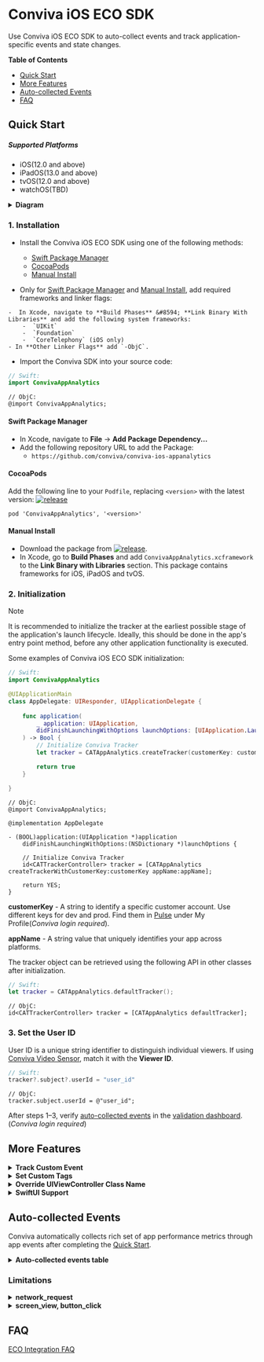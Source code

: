 # Conviva iOS ECO SDK

Use Conviva iOS ECO SDK to auto-collect events and track application-specific events and state changes.

**Table of Contents**
- [Quick Start](#quick-start)
- [More Features](#more-features)
- [Auto-collected Events](#auto-collected-events)
- [FAQ](#faq)

## Quick Start

##### Supported Platforms

* iOS(12.0 and above)
* iPadOS(13.0 and above)
* tvOS(12.0 and above)
* watchOS(TBD)

<details>
<summary><b>Diagram</b></summary>

```mermaid
   graph TB

     %% Lifecycle Phase (right)
     subgraph B[iOS Application Lifecycle]
       direction TB
       app[Instrumented UI Layer & Business Logic]
       app --> sdk[Conviva ECO SDK]
     end
      sdk -.-> backend[Conviva Backend]
   
     %% Startup Phase (left)
     subgraph A[iOS Application Startup]
       direction TB
       sdk_startup[Conviva ECO SDK] --> app_startup[UI Layer & Business Logic]
       app_startup --> |Swizzling| swizzled[Instrumented UI Layer & Business Logic]
     end
   
     %% Styling
     style sdk fill:#004AAD,color:#FFFFFF
     style sdk_startup fill:#004AAD,color:#FFFFFF
     style backend color:#FFFFFF,fill:#004AAD
```

</details>
  

### 1. Installation
- Install the Conviva iOS ECO SDK using one of the following methods:
  
    - [Swift Package Manager](#swift-package-manager)
    - [CocoaPods](#cocoapods)
    - [Manual Install](#manual-install)

- Only for [Swift Package Manager](#swift-package-manager) and [Manual Install](#manual-install), add required frameworks and linker flags:
<!--SPM-->
    -  In Xcode, navigate to **Build Phases** &#8594; **Link Binary With Libraries** and add the following system frameworks:
        -  `UIKit`
        -  `Foundation`
        -  `CoreTelephony` (iOS only)
    - In **Other Linker Flags** add `-ObjC`.
      
- Import the Conviva SDK into your source code:
<!-- :::code-tabs[Swift,ObjC] -->
```Swift
// Swift:
import ConvivaAppAnalytics
```

```ObjC
// ObjC:
@import ConvivaAppAnalytics;

```
<!-- ::: -->


#### Swift Package Manager
- In Xcode, navigate to **File**  &#8594; **Add Package Dependency...**
- Add the following repository URL to add the Package:
    - `https://github.com/conviva/conviva-ios-appanalytics`

<!--eofSPM--> 

<!--CocoaPods-->    
#### CocoaPods
Add the following line to your `Podfile`, replacing `<version>` with the latest version: [![release](https://img.shields.io/github/release/Conviva/conviva-ios-appanalytics?label=Conviva%20iOS%20ECO%20SDK)](https://github.com/Conviva/conviva-ios-appanalytics/releases)
```plaintext
pod 'ConvivaAppAnalytics', '<version>'
```
<!--eofCocoaPods-->  

<!--Manual--> 

#### Manual Install
- Download the package from [![release](https://img.shields.io/github/release/Conviva/conviva-ios-appanalytics?label=Conviva%20iOS%20ECO%20SDK)](https://github.com/Conviva/conviva-ios-appanalytics/releases).
- In Xcode, go to **Build Phases** and add `ConvivaAppAnalytics.xcframework` to the **Link Binary with Libraries** section. This package contains frameworks for iOS, iPadOS and tvOS.

<!--eofManual-->

### 2. Initialization

> [!NOTE]
> It is recommended to initialize the tracker at the earliest possible stage of the application's launch lifecycle. Ideally, this should be done in the app's entry point method, before any other application functionality is executed.

Some examples of Conviva iOS ECO SDK initialization:
<!-- :::code-tabs[Swift,ObjC] -->
```Swift
// Swift:
import ConvivaAppAnalytics

@UIApplicationMain
class AppDelegate: UIResponder, UIApplicationDelegate {
    
    func application(
        _ application: UIApplication,
        didFinishLaunchingWithOptions launchOptions: [UIApplication.LaunchOptionsKey : Any]? = nil
    ) -> Bool {
        // Initialize Conviva Tracker
        let tracker = CATAppAnalytics.createTracker(customerKey: customerKey, appName: appName)

        return true
    }

}
```

```ObjC
// ObjC:
@import ConvivaAppAnalytics;

@implementation AppDelegate

- (BOOL)application:(UIApplication *)application 
    didFinishLaunchingWithOptions:(NSDictionary *)launchOptions {

    // Initialize Conviva Tracker
    id<CATTrackerController> tracker = [CATAppAnalytics createTrackerWithCustomerKey:customerKey appName:appName];

    return YES;
}
```
<!-- ::: -->
**customerKey** - A string to identify a specific customer account. Use different keys for dev and prod. Find them in [Pulse](https://pulse.conviva.com/app/profile/applications) under My Profile(_Conviva login required_).

**appName** -  A string value that uniquely identifies your app across platforms.

The tracker object can be retrieved using the following API in other classes after initialization.
<!-- :::code-tabs[Swift,ObjC] -->
```Swift
// Swift:
let tracker = CATAppAnalytics.defaultTracker();
```

```ObjC
// ObjC:
id<CATTrackerController> tracker = [CATAppAnalytics defaultTracker];
```
<!-- ::: -->

### 3. Set the User ID
User ID is a unique string identifier to distinguish individual viewers. If using [Conviva Video Sensor](https://github.com/Conviva/ConvivaSDK), match it with the **Viewer ID**.
<!-- :::code-tabs[Swift,ObjC] -->
```Swift
// Swift:
tracker?.subject?.userId = "user_id"
```

```ObjC
// ObjC:
tracker.subject.userId = @"user_id";
```
<!-- ::: -->


After steps 1–3, verify [auto-collected events](#auto-collected-events) in the [validation dashboard](https://pulse.conviva.com/app/appmanager/ecoIntegration/validation). (_Conviva login required_)

## More Features

<details>

<summary><b>Track Custom Event</b></summary>

Two APIs to track custom events:

```
/**
 * Track custom event.
 * @param name Name of the custom event.
 * @param data A JSON-formatted string.
 */
- (void)trackCustomEvent:(NSString *)name data:(nonnull NSString*)data;

/**
 * Track custom event.
 * @param name Name of the custom event.
 * @param eventData Dictionary/Array of dictionaries.
 */
- (void)trackCustomEvent:(NSString *)name eventData:(nonnull id)eventData;
```

Examples: 
<!-- :::code-tabs[Swift,ObjC] -->
```Swift
// Swift:
var eventData = ["identifier1":"test","identifier2":1,"identifier3":true] as [String : Any]
tracker?.trackCustomEvent("your-event-name", eventData: eventData)
```

```ObjC
// ObjC:
NSDictionary *data = @{@"identifier1":@"test",@"identifier2":@(1),@"identifier3":@(true)};
[self trackCustomEvent:@"your-event-name" eventData:data];
```
<!-- ::: -->
</details>

<details>

<summary><b>Set Custom Tags</b></summary>

Custom Tags are global tags applied to all events and persist throughout the application lifespan, or until they are cleared.

Set the custom tags: 
<!-- :::code-tabs[Swift,ObjC] -->
```Swift
// Swift:
// Adds the custom tags
let tags = ["Key1": "Value1", "Key2": "Value2"]
tracker?.setCustomTags(tags)
```

```ObjC
// ObjC:
// Adds the custom tags
NSDictionary* tags = @{
    @"Key1": @"Value1",
    @"Key2": @"Value2",
};
[tracker setCustomTags:tags];
```
<!-- ::: -->
Clear a few of the previously set custom tags:
<!-- :::code-tabs[Swift,ObjC] -->
```Swift
// Swift:
// Clears custom tags Key1, Key2 & Key3
let keys = ["Key1", "Key2", "Key3"]
tracker?.clearCustomTags(keys)
```

```ObjC
// ObjC:
// Clears custom tags Key1, Key2 & Key3
NSArray* keys = @[ @"Key1", @"Key2", @"Key3" ];
[tracker clearCustomTags:keys];
```
<!-- ::: -->
Clear all the previously set custom tags:
<!-- :::code-tabs[Swift,ObjC] -->
```Swift
// Swift:
// Clears all the custom tags
tracker?.clearAllCustomTags()
```

```ObjC
// ObjC:
// Clears all the custom tags
[tracker clearAllCustomTags];
```
<!-- ::: -->
</details>

<details>

<summary><b>Override UIViewController Class Name</b></summary>

By default, user navigation is tracked using the class names of `UIViewController` instances. 
Override the screen name using the following API:
<!-- :::code-tabs[Swift,ObjC] -->
```Swift
// Swift:
class ExampleViewController: UIViewController {

    // Add below property in view controller
    @objc var catViewId: String = "Home Screen View"

}

```
```ObjC
// ObjC:
// CustomViewController.h
@interface ExampleViewController : UIViewController
    // Declare property like 
    @property(copy, nonatomic)NSString *catViewId;

@end

// CustomViewController.m
#import "ExampleViewController.h"

@implementation ExampleViewController

- (void)viewDidLoad {
    [super viewDidLoad];

    self.catViewId = @"Home Screen View";
    // ...
}

@end
```
<!-- ::: -->
</details>

<details>

   <summary><b>SwiftUI Support</b></summary>

   For SwiftUI, `button_click` and `screen_view` events are not auto-collected and Conviva provide the extension functions. 

   In SwiftUI applications, `button_click` and `screen_view` events are not auto-collected. To enable tracking for these events, Conviva provides extension functions: 

   To track user taps or clicks:  
  
   ```
   Button("Submit") {
       // action
   }.convivaAnalyticsButtonClick(title: "Submit") 
   ```


   To track when a new screen or view is displayed:
   
   ```
   struct DetailView: View {
      var body: some View {
         VStack {
            Text("Item Detail")
         }
         .convivaAnalyticsScreenView(name: "Detail Screen")
     }
  }
   ```
  
   
</details>

## Auto-collected Events

Conviva automatically collects rich set of app performance metrics through app events after completing the [Quick Start](#quick-start).

<details>
  <summary><b>Auto-collected events table</b></summary>


Event | Occurrence |
------|-------------|
network_request | After receiving the network request response. [Refer limitations](#limitations).|
screen_view | When the screen is interacted on either first launch or relaunch. [Refer limitations](#limitations).|
application_error | When an error occurrs in the application. |
button_click | On the button click callback. [Refer limitations](#limitations).|
application_background | When the application is taken to the background. |
application_foreground | When the application is taken to the foreground. |
application_install | When the application is launched for the first time after it's installed. (It's not the exact installed time.) |

To learn about the default metrics for analyzing the native and web applications performance, such as App Crashes, Avg Screen Load Time, and Page Loads, refer to the [App Experience Metrics](https://pulse.conviva.com/learning-center/content/eco/eco_metrics.html) page in the Learning Center.

</details>

### Limitations
<details>
   
   <summary><b>network_request</b></summary>

1. This feature supports `NSURLSession`, `NSURLConnection`, and third-party network libraries built on top of `NSURLSession` or `NSURLConnection`.

    **Request and Response Body Collection:**

   Collected only when:
   - Size is < 10KB and content-length is available.
   - Content-type is `"json"` or `"text/plain"`.
   - Data is a `NSDictionary`, nested `NSDictionary`, or `NSArray`.

    **Request and Response Header Collection:**

    Collected only when:
    - Data is a `NSDictionary` (Nested `NSDictionary` and `NSArray` are not yet supported).

2. Auto-collection of network requests made by the default `AVPlayer` implementation is **not supported**.
      
</details>

<details>

   <summary><b>screen_view, button_click</b></summary>
   
   Auto-collection of `screen_view` and `button_click` is not supported for SwiftUI. To report `screen_view` and `button_click` in SwiftUI, please refer to `"SwiftUI Support"` under the [More Features](#more-features).
   
</details>

## FAQ

[ECO Integration FAQ](https://pulse.conviva.com/learning-center/content/sensor_developer_center/tools/eco_integration/eco_integration_faq.htm)
